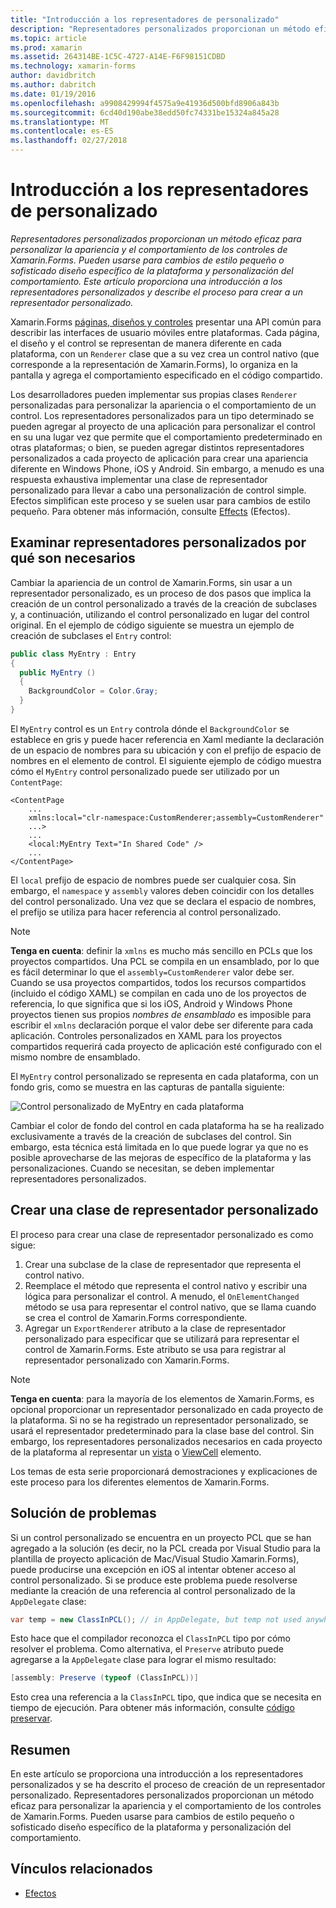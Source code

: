 ```yaml
---
title: "Introducción a los representadores de personalizado"
description: "Representadores personalizados proporcionan un método eficaz para personalizar la apariencia y el comportamiento de los controles de Xamarin.Forms. Pueden usarse para cambios de estilo pequeño o sofisticado diseño específico de la plataforma y personalización del comportamiento. Este artículo proporciona una introducción a los representadores personalizados y describe el proceso para crear a un representador personalizado."
ms.topic: article
ms.prod: xamarin
ms.assetid: 264314BE-1C5C-4727-A14E-F6F98151CDBD
ms.technology: xamarin-forms
author: davidbritch
ms.author: dabritch
ms.date: 01/19/2016
ms.openlocfilehash: a9908429994f4575a9e41936d500bfd8906a843b
ms.sourcegitcommit: 6cd40d190abe38edd50fc74331be15324a845a28
ms.translationtype: MT
ms.contentlocale: es-ES
ms.lasthandoff: 02/27/2018
---
```

# <a name="introduction-to-custom-renderers"></a>Introducción a los representadores de personalizado

_Representadores personalizados proporcionan un método eficaz para personalizar la apariencia y el comportamiento de los controles de Xamarin.Forms. Pueden usarse para cambios de estilo pequeño o sofisticado diseño específico de la plataforma y personalización del comportamiento. Este artículo proporciona una introducción a los representadores personalizados y describe el proceso para crear a un representador personalizado._

Xamarin.Forms [páginas, diseños y controles](~/xamarin-forms/user-interface/controls/index.md) presentar una API común para describir las interfaces de usuario móviles entre plataformas. Cada página, el diseño y el control se representan de manera diferente en cada plataforma, con un `Renderer` clase que a su vez crea un control nativo (que corresponde a la representación de Xamarin.Forms), lo organiza en la pantalla y agrega el comportamiento especificado en el código compartido.

Los desarrolladores pueden implementar sus propias clases `Renderer` personalizadas para personalizar la apariencia o el comportamiento de un control. Los representadores personalizados para un tipo determinado se pueden agregar al proyecto de una aplicación para personalizar el control en su una lugar vez que permite que el comportamiento predeterminado en otras plataformas; o bien, se pueden agregar distintos representadores personalizados a cada proyecto de aplicación para crear una apariencia diferente en Windows Phone, iOS y Android. Sin embargo, a menudo es una respuesta exhaustiva implementar una clase de representador personalizado para llevar a cabo una personalización de control simple. Efectos simplifican este proceso y se suelen usar para cambios de estilo pequeño. Para obtener más información, consulte [Effects](~/xamarin-forms/app-fundamentals/effects/index.md) (Efectos).

## <a name="examining-why-custom-renderers-are-necessary"></a>Examinar representadores personalizados por qué son necesarios

Cambiar la apariencia de un control de Xamarin.Forms, sin usar a un representador personalizado, es un proceso de dos pasos que implica la creación de un control personalizado a través de la creación de subclases y, a continuación, utilizando el control personalizado en lugar del control original. En el ejemplo de código siguiente se muestra un ejemplo de creación de subclases el `Entry` control:

```csharp
public class MyEntry : Entry
{
  public MyEntry ()
  {
    BackgroundColor = Color.Gray;
  }
}
```

El `MyEntry` control es un `Entry` controla dónde el `BackgroundColor` se establece en gris y puede hacer referencia en Xaml mediante la declaración de un espacio de nombres para su ubicación y con el prefijo de espacio de nombres en el elemento de control. El siguiente ejemplo de código muestra cómo el `MyEntry` control personalizado puede ser utilizado por un `ContentPage`:

```xaml
<ContentPage
    ...
    xmlns:local="clr-namespace:CustomRenderer;assembly=CustomRenderer"
    ...>
    ...
    <local:MyEntry Text="In Shared Code" />
    ...
</ContentPage>
```

El `local` prefijo de espacio de nombres puede ser cualquier cosa. Sin embargo, el `namespace` y `assembly` valores deben coincidir con los detalles del control personalizado. Una vez que se declara el espacio de nombres, el prefijo se utiliza para hacer referencia al control personalizado.

> [!NOTE]
> **Tenga en cuenta**: definir la `xmlns` es mucho más sencillo en PCLs que los proyectos compartidos. Una PCL se compila en un ensamblado, por lo que es fácil determinar lo que el `assembly=CustomRenderer` valor debe ser. Cuando se usa proyectos compartidos, todos los recursos compartidos (incluido el código XAML) se compilan en cada uno de los proyectos de referencia, lo que significa que si los iOS, Android y Windows Phone proyectos tienen sus propios *nombres de ensamblado* es imposible para escribir el `xmlns` declaración porque el valor debe ser diferente para cada aplicación. Controles personalizados en XAML para los proyectos compartidos requerirá cada proyecto de aplicación esté configurado con el mismo nombre de ensamblado.

El `MyEntry` control personalizado se representa en cada plataforma, con un fondo gris, como se muestra en las capturas de pantalla siguiente:

![](introduction-images/screenshots.png "Control personalizado de MyEntry en cada plataforma")

Cambiar el color de fondo del control en cada plataforma ha se ha realizado exclusivamente a través de la creación de subclases del control. Sin embargo, esta técnica está limitada en lo que puede lograr ya que no es posible aprovecharse de las mejoras de específico de la plataforma y las personalizaciones. Cuando se necesitan, se deben implementar representadores personalizados.

## <a name="creating-a-custom-renderer-class"></a>Crear una clase de representador personalizado

El proceso para crear una clase de representador personalizado es como sigue:

1. Crear una subclase de la clase de representador que representa el control nativo.
1. Reemplace el método que representa el control nativo y escribir una lógica para personalizar el control. A menudo, el `OnElementChanged` método se usa para representar el control nativo, que se llama cuando se crea el control de Xamarin.Forms correspondiente.
1. Agregar un `ExportRenderer` atributo a la clase de representador personalizado para especificar que se utilizará para representar el control de Xamarin.Forms. Este atributo se usa para registrar al representador personalizado con Xamarin.Forms.

> [!NOTE]
> **Tenga en cuenta**: para la mayoría de los elementos de Xamarin.Forms, es opcional proporcionar un representador personalizado en cada proyecto de la plataforma. Si no se ha registrado un representador personalizado, se usará el representador predeterminado para la clase base del control. Sin embargo, los representadores personalizados necesarios en cada proyecto de la plataforma al representar un [vista](https://developer.xamarin.com/api/type/Xamarin.Forms.View/) o [ViewCell](https://developer.xamarin.com/api/type/Xamarin.Forms.ViewCell/) elemento.

Los temas de esta serie proporcionará demostraciones y explicaciones de este proceso para los diferentes elementos de Xamarin.Forms.

## <a name="troubleshooting"></a>Solución de problemas

Si un control personalizado se encuentra en un proyecto PCL que se han agregado a la solución (es decir, no la PCL creada por Visual Studio para la plantilla de proyecto aplicación de Mac/Visual Studio Xamarin.Forms), puede producirse una excepción en iOS al intentar obtener acceso al control personalizado. Si se produce este problema puede resolverse mediante la creación de una referencia al control personalizado de la `AppDelegate` clase:

```csharp
var temp = new ClassInPCL(); // in AppDelegate, but temp not used anywhere
```

Esto hace que el compilador reconozca el `ClassInPCL` tipo por cómo resolver el problema. Como alternativa, el `Preserve` atributo puede agregarse a la `AppDelegate` clase para lograr el mismo resultado:

```csharp
[assembly: Preserve (typeof (ClassInPCL))]
```

Esto crea una referencia a la `ClassInPCL` tipo, que indica que se necesita en tiempo de ejecución. Para obtener más información, consulte [código preservar](~/ios/deploy-test/linker.md).

## <a name="summary"></a>Resumen

En este artículo se proporciona una introducción a los representadores personalizados y se ha descrito el proceso de creación de un representador personalizado. Representadores personalizados proporcionan un método eficaz para personalizar la apariencia y el comportamiento de los controles de Xamarin.Forms. Pueden usarse para cambios de estilo pequeño o sofisticado diseño específico de la plataforma y personalización del comportamiento.


## <a name="related-links"></a>Vínculos relacionados

- [Efectos](~/xamarin-forms/app-fundamentals/effects/index.md)
